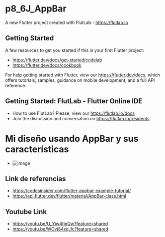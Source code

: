 # p8_6J_AppBar

A new Flutter project created with FlutLab - https://flutlab.io

## Getting Started

A few resources to get you started if this is your first Flutter project:

- https://flutter.dev/docs/get-started/codelab
- https://flutter.dev/docs/cookbook

For help getting started with Flutter, view our
https://flutter.dev/docs, which offers tutorials,
samples, guidance on mobile development, and a full API reference.

## Getting Started: FlutLab - Flutter Online IDE

- How to use FlutLab? Please, view our https://flutlab.io/docs
- Join the discussion and conversation on https://flutlab.io/residents

# Mi diseño usando AppBar y sus características
- ![image](https://github.com/JesusRafaelCanoFlores5A/Mi_AppBar_6J/assets/143547897/1fb66480-984c-4c85-a554-03122266b675)

## Link de referencias
- https://codesinsider.com/flutter-appbar-example-tutorial/
- https://api.flutter.dev/flutter/material/AppBar-class.html
## Youtube Link
- https://youtu.be/U_Yiw4tjeQw?feature=shared
- https://youtu.be/WOvj84xq_fc?feature=shared
